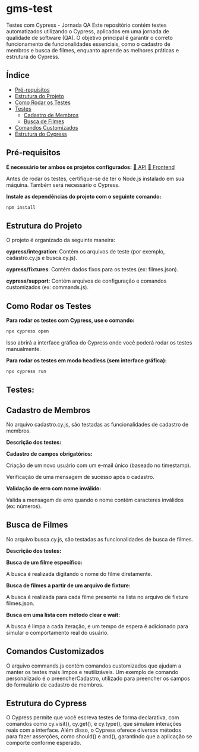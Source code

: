 # gms-test

Testes com Cypress - Jornada QA
Este repositório contém testes automatizados utilizando o Cypress, aplicados em uma jornada de qualidade de software (QA). O objetivo principal é garantir o correto funcionamento de funcionalidades essenciais, como o cadastro de membros e busca de filmes, enquanto aprende as melhores práticas e estrutura do Cypress.

## Índice

- [Pré-requisitos](#pré-requisitos)
- [Estrutura do Projeto](#estrutura-do-projeto)
- [Como Rodar os Testes](#como-rodar-os-testes)
- [Testes](#testes)
  - [Cadastro de Membros](#cadastro-de-membros)
  - [Busca de Filmes](#busca-de-filmes)
- [Comandos Customizados](#comandos-customizados)
- [Estrutura do Cypress](#estrutura-do-cypress)


## Pré-requisitos
**É necessário ter ambos os projetos configurados:**
[🔗 API](https://github.com/EBAC-QE/server-gms)
[🔗 Frontend](https://github.com/EBAC-QE/golden-movie-studio)

Antes de rodar os testes, certifique-se de ter o Node.js instalado em sua máquina. Também será necessário o Cypress.

**Instale as dependências do projeto com o seguinte comando:**

```bash
npm install
```

## Estrutura do Projeto
O projeto é organizado da seguinte maneira:

**cypress/integration**: Contém os arquivos de teste (por exemplo, cadastro.cy.js e busca.cy.js).

**cypress/fixtures**: Contém dados fixos para os testes (ex: filmes.json).

**cypress/support**: Contém arquivos de configuração e comandos customizados (ex: commands.js).

## Como Rodar os Testes
**Para rodar os testes com Cypress, use o comando:**

```bash
npx cypress open
```

Isso abrirá a interface gráfica do Cypress onde você poderá rodar os testes manualmente.

**Para rodar os testes em modo headless (sem interface gráfica):**

```bash
npx cypress run
```

## Testes:
## Cadastro de Membros
No arquivo cadastro.cy.js, são testadas as funcionalidades de cadastro de membros.

**Descrição dos testes:**

**Cadastro de campos obrigatórios:**

Criação de um novo usuário com um e-mail único (baseado no timestamp).

Verificação de uma mensagem de sucesso após o cadastro.

**Validação de erro com nome inválido:**

Valida a mensagem de erro quando o nome contém caracteres inválidos (ex: números).

## Busca de Filmes

No arquivo busca.cy.js, são testadas as funcionalidades de busca de filmes.

**Descrição dos testes:**

**Busca de um filme específico:**

A busca é realizada digitando o nome do filme diretamente.

**Busca de filmes a partir de um arquivo de fixture:**

A busca é realizada para cada filme presente na lista no arquivo de fixture filmes.json.

**Busca em uma lista com método clear e wait:**

A busca é limpa a cada iteração, e um tempo de espera é adicionado para simular o comportamento real do usuário.

## Comandos Customizados
O arquivo commands.js contém comandos customizados que ajudam a manter os testes mais limpos e reutilizáveis. Um exemplo de comando personalizado é o preencherCadastro, utilizado para preencher os campos do formulário de cadastro de membros.


## Estrutura do Cypress
O Cypress permite que você escreva testes de forma declarativa, com comandos como cy.visit(), cy.get(), e cy.type(), que simulam interações reais com a interface. Além disso, o Cypress oferece diversos métodos para fazer asserções, como should() e and(), garantindo que a aplicação se comporte conforme esperado.

